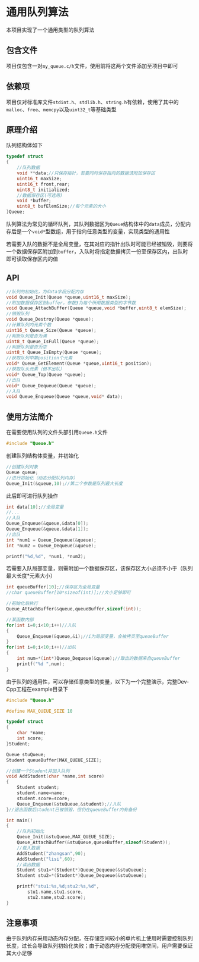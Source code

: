 # 通用队列算法

本项目实现了一个通用类型的队列算法

## 包含文件

项目仅包含一对`my_queue.c/h`文件，使用前将这两个文件添加至项目中即可

## 依赖项

项目仅对标准库文件`stdint.h`、`stdlib.h`、`string.h`有依赖，使用了其中的`malloc`、`free`、`memcpy`以及`uint32_t`等基础类型

## 原理介绍

队列结构体如下
```c
typedef struct
{
	//队列数据
	void **data;//只保存指针，若要同时保存指向的数据请附加保存区
	uint16_t maxSize;
	uint16_t front,rear;
	uint8_t initialized;
	//数据保存区(可选用)
	void *buffer;
	uint8_t bufElemSize;//每个元素的大小
}Queue;
```
队列算法为常见的循环队列，其队列数据区为`Queue`结构体中的`data`成员，分配内存后是一个`void*`型数组，用于指向任意类型的变量，实现类型的通用性

若需要入队的数据不是全局变量，在其对应的指针出队时可能已经被销毁，则要将一个数据保存区附加到`buffer`，入队时将指定数据拷贝一份至保存区内，出队时即可读取保存区内的值

## API

```c
//队列的初始化，为data字段分配内存
void Queue_Init(Queue *queue,uint16_t maxSize);
//附加数据保存区到buffer，参数3为每个所用数据类型的字节数
void Queue_AttachBuffer(Queue *queue,void *buffer,uint8_t elemSize);
//销毁队列
void Queue_Destroy(Queue *queue);
//计算队列内元素个数
uint16_t Queue_Size(Queue *queue);
//判断队列是否为满
uint8_t Queue_IsFull(Queue *queue);
//判断队列是否为空
uint8_t Queue_IsEmpty(Queue *queue);
//获取队列中第position个元素
void* Queue_GetElement(Queue *queue,uint16_t position);
//获取队头元素（但不出队）
void* Queue_Top(Queue *queue);
//出队
void* Queue_Dequeue(Queue *queue);
//入队
void Queue_Enqueue(Queue *queue,void* data);
```

## 使用方法简介

在需要使用队列的文件头部引用`Queue.h`文件
```c
#include "Queue.h"
```
创建队列结构体变量，并初始化
```c
//创建队列对象
Queue queue;
//进行初始化（动态分配队列内存）
Queue_Init(&queue,10);//第二个参数是队列最大长度
```
此后即可进行队列操作
```c
int data[10];//全局变量
//...
//入队
Queue_Enqueue(&queue,&data[0]);
Queue_Enqueue(&queue,&data[1]);
//出队
int *num1 = Queue_Dequeue(&queue);
int *num2 = Queue_Dequeue(&queue);

printf("%d,%d", *num1, *num2);
```
若需要入队局部变量，则需附加一个数据保存区，该保存区大小必须不小于（队列最大长度*元素大小）
```c
int queueBuffer[10];//保存区为全局变量
//char queueBuffer[10*sizeof(int)];//大小足够即可

//初始化后执行
Queue_AttachBuffer(&queue,queueBuffer,sizeof(int));

//某函数内部
for(int i=0;i<10;i++)//入队
{
	Queue_Enqueue(&queue,&i);//i为局部变量，会被拷贝至queueBuffer
}
for(int i=0;i<10;i++)//出队
{
	int num=*(int*)Queue_Dequeue(&queue);//取出的数据来自queueBuffer
	printf("%d ",num);
}
```
由于队列的通用性，可以存储任意类型的变量，以下为一个完整演示，完整Dev-Cpp工程在example目录下
```c
#include "Queue.h"

#define MAX_QUEUE_SIZE 10

typedef struct
{
	char *name;
	int score;
}Student;

Queue stuQueue;
Student queueBuffer[MAX_QUEUE_SIZE];

//创建一个Student并加入队列
void AddStudent(char *name,int score)
{
	Student student;
	student.name=name;
	student.score=score;
	Queue_Enqueue(&stuQueue,&student);//入队
}//退出函数后student已被销毁，但仍在queueBuffer内有备份

int main()
{
	//队列初始化
	Queue_Init(&stuQueue,MAX_QUEUE_SIZE);
	Queue_AttachBuffer(&stuQueue,queueBuffer,sizeof(Student));
	//载入数据
	AddStudent("zhangsan",90);
	AddStudent("lisi",60);
	//读出数据
	Student stu1=*(Student*)Queue_Dequeue(&stuQueue);
	Student stu2=*(Student*)Queue_Dequeue(&stuQueue);

	printf("stu1:%s,%d;stu2:%s,%d",
		stu1.name,stu1.score,
		stu2.name,stu2.score);
}
```

## 注意事项

由于队列内存采用动态内存分配，在存储空间较小的单片机上使用时需要控制队列长度，过长会导致队列初始化失败；由于动态内存分配使用堆空间，用户需要保证其大小足够
